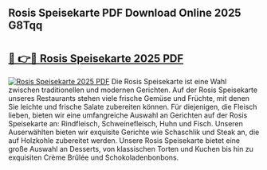 ## Rosis Speisekarte PDF Download Online 2025 G8Tqq

# <h2><a href="http://gc9vmbt.nevu.top/?p=Rosis+Speisekarte">🔗 👉🔴 Rosis Speisekarte 2025 PDF</a></h2>

[![Rosis Speisekarte 2025 PDF](https://i.imgur.com/dBaPXMq.png)](http://gc9vmbt.nevu.top/?p=Rosis+Speisekarte)
Die Rosis Speisekarte ist eine Wahl zwischen traditionellen und modernen Gerichten. Auf der Rosis Speisekarte unseres Restaurants stehen viele frische Gemüse und Früchte, mit denen Sie leichte und frische Salate zubereiten können. Für diejenigen, die Fleisch lieben, bieten wir eine umfangreiche Auswahl an Gerichten auf der Rosis Speisekarte an: Rindfleisch, Schweinefleisch, Huhn und Fisch. Unseren Auserwählten bieten wir exquisite Gerichte wie Schaschlik und Steak an, die auf Holzkohle zubereitet werden. Unsere Rosis Speisekarte bietet eine große Auswahl an Desserts, von klassischen Torten und Kuchen bis hin zu exquisiten Crème Brûlée und Schokoladenbonbons.
